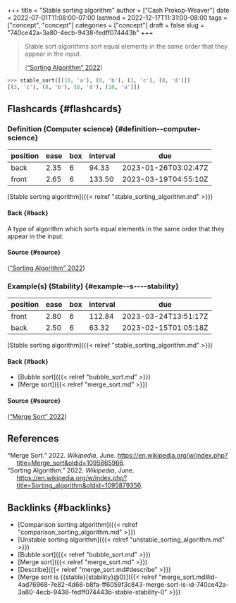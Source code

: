 +++
title = "Stable sorting algorithm"
author = ["Cash Prokop-Weaver"]
date = 2022-07-01T11:08:00-07:00
lastmod = 2022-12-17T11:31:00-08:00
tags = ["concept", "concept"]
categories = ["concept"]
draft = false
slug = "740ce42a-3a80-4ecb-9438-fedff074443b"
+++

> Stable sort algorithms sort equal elements in the same order that they appear in the input.
>
> (<a href="#citeproc_bib_item_2">“Sorting Algorithm” 2022</a>)

```python
>>> stable_sort([(10, 'a'), (8, 'b'), (3, 'c'), (8, 'd')])
[(3, 'c'), (8, 'b'), (8, 'd'), (10, 'a')])
```


## Flashcards {#flashcards}


### Definition (Computer science) {#definition--computer-science}

| position | ease | box | interval | due                  |
|----------|------|-----|----------|----------------------|
| back     | 2.35 | 6   | 94.33    | 2023-01-26T03:02:47Z |
| front    | 2.65 | 6   | 133.50   | 2023-03-19T04:55:10Z |

[Stable sorting algorithm]({{< relref "stable_sorting_algorithm.md" >}})


#### Back {#back}

A type of algorithm which sorts equal elements in the same order that they appear in the input.


#### Source {#source}

(<a href="#citeproc_bib_item_2">“Sorting Algorithm” 2022</a>)


### Example(s) (Stability) {#example--s----stability}

| position | ease | box | interval | due                  |
|----------|------|-----|----------|----------------------|
| front    | 2.80 | 6   | 112.84   | 2023-03-24T13:51:17Z |
| back     | 2.50 | 6   | 63.32    | 2023-02-15T01:05:18Z |

[Stable sorting algorithm]({{< relref "stable_sorting_algorithm.md" >}})


#### Back {#back}

-   [Bubble sort]({{< relref "bubble_sort.md" >}})
-   [Merge sort]({{< relref "merge_sort.md" >}})


#### Source {#source}

(<a href="#citeproc_bib_item_1">“Merge Sort” 2022</a>)

## References

<style>.csl-entry{text-indent: -1.5em; margin-left: 1.5em;}</style><div class="csl-bib-body">
  <div class="csl-entry"><a id="citeproc_bib_item_1"></a>“Merge Sort.” 2022. <i>Wikipedia</i>, June. <a href="https://en.wikipedia.org/w/index.php?title=Merge_sort&oldid=1095865966">https://en.wikipedia.org/w/index.php?title=Merge_sort&#38;oldid=1095865966</a>.</div>
  <div class="csl-entry"><a id="citeproc_bib_item_2"></a>“Sorting Algorithm.” 2022. <i>Wikipedia</i>, June. <a href="https://en.wikipedia.org/w/index.php?title=Sorting_algorithm&oldid=1095879356">https://en.wikipedia.org/w/index.php?title=Sorting_algorithm&#38;oldid=1095879356</a>.</div>
</div>


## Backlinks {#backlinks}

-   [Comparison sorting algorithm]({{< relref "comparison_sorting_algorithm.md" >}})
-   [Unstable sorting algorithm]({{< relref "unstable_sorting_algorithm.md" >}})
-   [Bubble sort]({{< relref "bubble_sort.md" >}})
-   [Merge sort]({{< relref "merge_sort.md" >}})
-   [Describe]({{< relref "merge_sort.md#describe" >}})
-   [Merge sort is {{stable}{stability}@0}]({{< relref "merge_sort.md#id-4ad76968-7e82-4d68-b8fa-ff6059f3c843-merge-sort-is-id-740ce42a-3a80-4ecb-9438-fedff074443b-stable-stability-0" >}})
